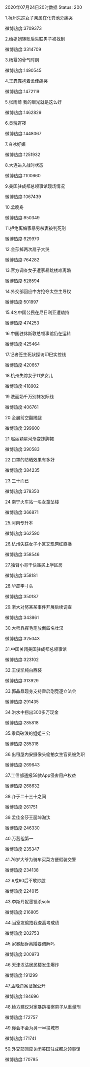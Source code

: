 2020年07月24日20时数据
Status: 200

1.杭州失踪女子亲属在化粪池旁痛哭

微博热度:3709373

2.给姐姐转账后失联男子被找到

微博热度:3314709

3.杨幂的骨气时刻

微博热度:1490545

4.王霏霏抱着孟佳痛哭

微博热度:1472119

5.张雨绮 我的眼光就是这么好

微博热度:1462829

6.灵魂宵夜

微博热度:1448067

7.白冰好媚

微博热度:1251932

8.大连进入战时状态

微博热度:1100660

9.美国驻成都总领事馆现场情况

微博热度:1067439

10.孟晚舟

微博热度:950349

11.拒绝离婚家暴男杀妻被判死刑

微博热度:929970

12.金莎掉两次扇子大哭

微博热度:764282

13.官方调查女子遭家暴跳楼难离婚

微博热度:528594

14.外交部回应中方抢夺太空主导权

微博热度:501897

15.4名中国公民在尼日利亚遭劫持

微博热度:474253

16.中国驻休斯敦总领事馆仍在运转

微博热度:425464

17.记者签生死状探访印巴实控线

微博热度:420657

18.杭州失踪女子11岁女儿

微博热度:418902

19.洗面奶千万别抹发际线

微博热度:406761

20.金晨前空翻踢腿

微博热度:399600

21.赵丽颖星河渐变抹胸裙

微博热度:390583

22.口罩的防晒效果有多好

微博热度:384235

23.三十而已

微博热度:378350

24.南宁火车站一名女童坠楼

微博热度:366871

25.河南专升本

微博热度:362590

26.杭州失踪女子小区又现网红直播

微博热度:358546

27.独臂小哥干快递买上学区房

微博热度:358181

28.华晨宇寸头

微博热度:350187

29.浙大对努某某事件开展后续调查

微博热度:343861

30.大师靠挥毛笔放倒四名壮汉

微博热度:325043

31.中国关闭美国驻成都总领事馆

微博热度:323102

32.王俊凯纯白西装

微博热度:313929

33.郭晶晶现身支持霍启刚竞逐立法会

微博热度:291435

34.洪水中捞出300多万现金

微博热度:285818

35.乘风破浪的姐姐三公

微博热度:285318

36.出租屋内安摄像头偷拍女生官员被免职

微博热度:269643

37.工信部通报58款App侵害用户权益

微博热度:268632

38.介于二十三十之间

微博热度:261751

39.孟佳金莎王丽坤淘汰

微博热度:246330

40.万茜组第一

微博热度:235347

41.76岁大爷为骑车买菜方便假装交警

微博热度:234138

42.6成90后不敢炒股

微博热度:224015

43.李斯丹妮墨镜杀solo

微博热度:216805

44.当室友偷拍我查高考成绩

微博热度:202753

45.家暴起诉离婚要调解吗

微博热度:200973

46.天津汉沽居民楼发生爆炸

微博热度:191299

47.孟晚舟案证据公开

微博热度:184696

48.检方建议对家暴跳楼案男子从重量刑

微博热度:172757

49.你会不会为另一半换城市

微博热度:171741

50.外交部回应关闭美国驻成都总领事馆

微博热度:170785

